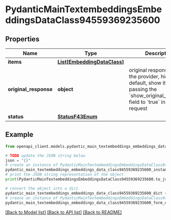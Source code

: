 # PydanticMainTextembeddingsEmbeddingsDataClass94559369235600


## Properties

Name | Type | Description | Notes
------------ | ------------- | ------------- | -------------
**items** | [**List[EmbeddingDataClass]**](EmbeddingDataClass.md) |  | [optional] 
**original_response** | **object** | original response sent by the provider, hidden by default, show it by passing the &#x60;show_original_response&#x60; field to &#x60;true&#x60; in your request | [optional] 
**status** | [**StatusF43Enum**](StatusF43Enum.md) |  | 

## Example

```python
from openapi_client.models.pydantic_main_textembeddings_embeddings_data_class94559369235600 import PydanticMainTextembeddingsEmbeddingsDataClass94559369235600

# TODO update the JSON string below
json = "{}"
# create an instance of PydanticMainTextembeddingsEmbeddingsDataClass94559369235600 from a JSON string
pydantic_main_textembeddings_embeddings_data_class94559369235600_instance = PydanticMainTextembeddingsEmbeddingsDataClass94559369235600.from_json(json)
# print the JSON string representation of the object
print(PydanticMainTextembeddingsEmbeddingsDataClass94559369235600.to_json())

# convert the object into a dict
pydantic_main_textembeddings_embeddings_data_class94559369235600_dict = pydantic_main_textembeddings_embeddings_data_class94559369235600_instance.to_dict()
# create an instance of PydanticMainTextembeddingsEmbeddingsDataClass94559369235600 from a dict
pydantic_main_textembeddings_embeddings_data_class94559369235600_form_dict = pydantic_main_textembeddings_embeddings_data_class94559369235600.from_dict(pydantic_main_textembeddings_embeddings_data_class94559369235600_dict)
```
[[Back to Model list]](../README.md#documentation-for-models) [[Back to API list]](../README.md#documentation-for-api-endpoints) [[Back to README]](../README.md)



